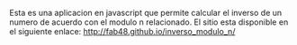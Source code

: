 Esta es una aplicacion en javascript que permite calcular el inverso de un numero de acuerdo con el modulo n relacionado. El sitio esta disponible en el siguiente enlace: http://fab48.github.io/inverso_modulo_n/
